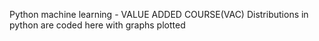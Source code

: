 Python machine learning - VALUE ADDED COURSE(VAC)
Distributions in python are coded here with graphs plotted
